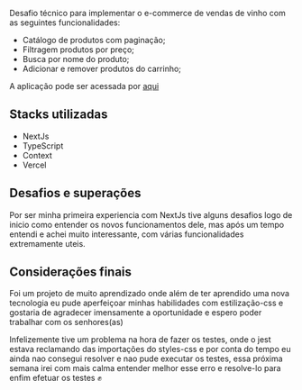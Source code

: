
Desafio técnico para implementar o e-commerce de vendas de vinho com as seguintes funcionalidades:

- Catálogo de produtos com paginação;
- Filtragem produtos por preço;
- Busca por nome do produto;
- Adicionar e remover produtos do carrinho;

A aplicação pode ser acessada por [aqui](https://wine-front-olopetxjq-alexcubas.vercel.app)

## Stacks utilizadas

- NextJs
- TypeScript
- Context
- Vercel

## Desafios e superações

  Por ser minha primeira experiencia com NextJs tive alguns desafios logo de inicio como entender os novos funcionamentos dele, mas após um tempo entendi e achei muito interessante, com várias funcionalidades extremamente uteis.
  
## Considerações finais

  Foi um projeto de muito aprendizado onde além de ter aprendido uma nova tecnologia eu pude aperfeiçoar minhas habilidades com estilização-css e gostaria de agradecer imensamente a oportunidade e espero poder trabalhar com os senhores(as)
  
  Infelizemente tive um problema na hora de fazer os testes, onde o jest estava reclamando das importações do styles-css e por conta do tempo eu ainda nao consegui resolver e nao pude executar os testes, essa próxima semana irei com mais calma entender melhor esse erro e resolve-lo para enfim efetuar os testes ✊
